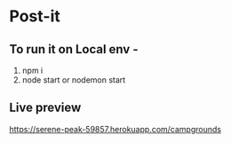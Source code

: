 # Post-it
## To run it on Local env - 
1. npm i
2. node start or nodemon start

## Live preview 
https://serene-peak-59857.herokuapp.com/campgrounds
